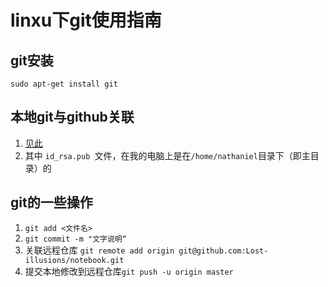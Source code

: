 # linxu下git使用指南

## git安装
`sudo apt-get install git`

## 本地git与github关联
1. [见此](https://www.cnblogs.com/woider/p/6533709.html)
2. 其中 `id_rsa.pub `文件，在我的电脑上是在`/home/nathaniel`目录下（即主目录）的

## git的一些操作
1. `git add <文件名>`
2. `git commit -m "文字说明“`
3. 关联远程仓库 `git remote add origin git@github.com:Lost-illusions/notebook.git`
4. 提交本地修改到远程仓库`git push -u origin master`